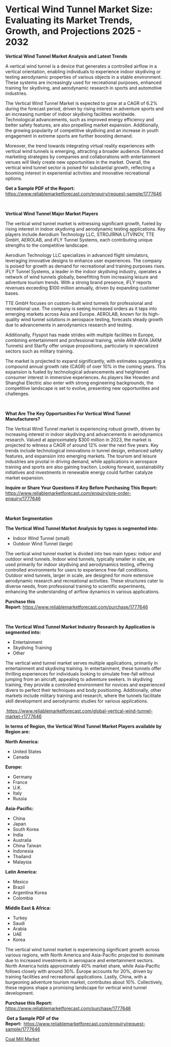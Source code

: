 <p><h1>Vertical Wind Tunnel Market Size: Evaluating its Market Trends, Growth, and Projections 2025 - 2032</h1></p><p><strong>Vertical Wind Tunnel Market Analysis and Latest Trends</strong></p>
<p><p>A vertical wind tunnel is a device that generates a controlled airflow in a vertical orientation, enabling individuals to experience indoor skydiving or testing aerodynamic properties of various objects in a stable environment. These systems are increasingly used for recreational purposes, enhanced training for skydiving, and aerodynamic research in sports and automotive industries.</p><p>The Vertical Wind Tunnel Market is expected to grow at a CAGR of 6.2% during the forecast period, driven by rising interest in adventure sports and an increasing number of indoor skydiving facilities worldwide. Technological advancements, such as improved energy efficiency and better safety features, are also propelling market expansion. Additionally, the growing popularity of competitive skydiving and an increase in youth engagement in extreme sports are further boosting demand.</p><p>Moreover, the trend towards integrating virtual reality experiences with vertical wind tunnels is emerging, attracting a broader audience. Enhanced marketing strategies by companies and collaborations with entertainment venues will likely create new opportunities in the market. Overall, the vertical wind tunnel sector is poised for substantial growth, reflecting a booming interest in experiential activities and innovative recreational options.</p></p>
<p><strong>Get a Sample PDF of the Report:&nbsp;</strong> <a href="https://www.reliablemarketforecast.com/enquiry/request-sample/1777646?utm_campaign=2011&utm_medium=2&utm_source=Github&utm_content=ia&utm_term=18022025&utm_id=vertical-wind-tunnel">https://www.reliablemarketforecast.com/enquiry/request-sample/1777646</a></p>
<p>&nbsp;</p>
<p><strong>Vertical Wind Tunnel Major Market Players</strong></p>
<p><p>The vertical wind tunnel market is witnessing significant growth, fueled by rising interest in indoor skydiving and aerodynamic testing applications. Key players include Aerodium Technology LLC, STROJÍRNA LITVÍNOV, TTE GmbH, AEROLAB, and iFLY Tunnel Systems, each contributing unique strengths to the competitive landscape.</p><p>Aerodium Technology LLC specializes in advanced flight simulators, leveraging innovative designs to enhance user experiences. The company is poised for growth as demand for recreational and training purposes rises. iFLY Tunnel Systems, a leader in the indoor skydiving industry, operates a network of wind tunnels globally, benefitting from increasing leisure and adventure tourism trends. With a strong brand presence, iFLY reports revenues exceeding $100 million annually, driven by expanding customer bases.</p><p>TTE GmbH focuses on custom-built wind tunnels for professional and recreational use. The company is seeing increased orders as it taps into emerging markets across Asia and Europe. AEROLAB, known for its high-quality wind tunnel solutions in aerospace testing, forecasts steady growth due to advancements in aerodynamics research and testing.</p><p>Additionally, Flyspot has made strides with multiple facilities in Europe, combining entertainment and professional training, while AKM-AVIA (AKM Tunnels) and Starfly offer unique propositions, particularly in specialized sectors such as military training.</p><p>The market is projected to expand significantly, with estimates suggesting a compound annual growth rate (CAGR) of over 10% in the coming years. This expansion is fueled by technological advancements and heightened consumer interest in immersive experiences. As players like Howden and Shanghai Electric also enter with strong engineering backgrounds, the competitive landscape is set to evolve, presenting new opportunities and challenges.</p></p>
<p>&nbsp;</p>
<p><strong>What Are The Key Opportunities For Vertical Wind Tunnel Manufacturers?</strong></p>
<p><p>The Vertical Wind Tunnel market is experiencing robust growth, driven by increasing interest in indoor skydiving and advancements in aerodynamics research. Valued at approximately $300 million in 2023, the market is projected to witness a CAGR of around 12% over the next five years. Key trends include technological innovations in tunnel design, enhanced safety features, and expansion into emerging markets. The tourism and leisure industries are pivotal in driving demand, while applications in aerospace training and sports are also gaining traction. Looking forward, sustainability initiatives and investments in renewable energy could further catalyze market expansion.</p></p>
<p><strong>Inquire or Share Your Questions If Any Before Purchasing This Report:</strong> <a href="https://www.reliablemarketforecast.com/enquiry/pre-order-enquiry/1777646?utm_campaign=2011&utm_medium=2&utm_source=Github&utm_content=ia&utm_term=18022025&utm_id=vertical-wind-tunnel">https://www.reliablemarketforecast.com/enquiry/pre-order-enquiry/1777646</a></p>
<p>&nbsp;</p>
<p><strong>Market Segmentation</strong></p>
<p><strong>The Vertical Wind Tunnel Market Analysis by types is segmented into:</strong></p>
<p><ul><li>Indoor Wind Tunnel (small)</li><li>Outdoor Wind Tunnel (large)</li></ul></p>
<p><p>The vertical wind tunnel market is divided into two main types: indoor and outdoor wind tunnels. Indoor wind tunnels, typically smaller in size, are used primarily for indoor skydiving and aerodynamics testing, offering controlled environments for users to experience free-fall conditions. Outdoor wind tunnels, larger in scale, are designed for more extensive aerodynamic research and recreational activities. These structures cater to diverse needs, from professional training to scientific experiments, enhancing the understanding of airflow dynamics in various applications.</p></p>
<p><strong>Purchase this Report:&nbsp;</strong><a href="https://www.reliablemarketforecast.com/purchase/1777646?utm_campaign=2011&utm_medium=2&utm_source=Github&utm_content=ia&utm_term=18022025&utm_id=vertical-wind-tunnel">https://www.reliablemarketforecast.com/purchase/1777646</a></p>
<p>&nbsp;</p>
<p><strong>The Vertical Wind Tunnel Market Industry Research by Application is segmented into:</strong></p>
<p><ul><li>Entertainment</li><li>Skydiving Training</li><li>Other</li></ul></p>
<p><p>The vertical wind tunnel market serves multiple applications, primarily in entertainment and skydiving training. In entertainment, these tunnels offer thrilling experiences for individuals looking to simulate free-fall without jumping from an aircraft, appealing to adventure seekers. In skydiving training, they provide a controlled environment for novices and experienced divers to perfect their techniques and body positioning. Additionally, other markets include military training and research, where the tunnels facilitate skill development and aerodynamic studies for various applications.</p></p>
<p><a href="https://www.reliablemarketforecast.com/global-vertical-wind-tunnel-market-r1777646?utm_campaign=2011&utm_medium=2&utm_source=Github&utm_content=ia&utm_term=18022025&utm_id=vertical-wind-tunnel">&nbsp;https://www.reliablemarketforecast.com/global-vertical-wind-tunnel-market-r1777646</a></p>
<p><strong>In terms of Region, the Vertical Wind Tunnel Market Players available by Region are:</strong></p>
<p>
    <p> <strong> North America: </strong>
        <ul>
            <li>United States</li>
            <li>Canada</li>
        </ul>
        </p> 
    <p> <strong> Europe: </strong>
        <ul>
            <li>Germany</li>
            <li>France</li>
            <li>U.K.</li>
            <li>Italy</li>
            <li>Russia</li>
        </ul>
        </p> 
    <p> <strong> Asia-Pacific: </strong>
        <ul>
            <li>China</li>
            <li>Japan</li>
            <li>South Korea</li>
            <li>India</li>
            <li>Australia</li>
            <li>China Taiwan</li>
            <li>Indonesia</li>
            <li>Thailand</li>
            <li>Malaysia</li>
        </ul>
        </p> 
    <p> <strong> Latin America: </strong>
        <ul>
            <li>Mexico</li>
            <li>Brazil</li>
            <li>Argentina Korea</li>
            <li>Colombia</li>
        </ul>
        </p> 
    <p> <strong> Middle East & Africa: </strong>
        <ul>
            <li>Turkey</li>
            <li>Saudi</li>
            <li>Arabia</li>
            <li>UAE</li>
            <li>Korea</li>
        </ul>
    </p>
    </p>
<p><p>The vertical wind tunnel market is experiencing significant growth across various regions, with North America and Asia-Pacific projected to dominate due to increased investments in aerospace and entertainment sectors. North America holds approximately 40% market share, while Asia-Pacific follows closely with around 30%. Europe accounts for 20%, driven by training facilities and recreational applications. Lastly, China, with a burgeoning adventure tourism market, contributes about 10%. Collectively, these regions shape a promising landscape for vertical wind tunnel development.</p></p>
<p><strong>Purchase this Report: </strong><a href="https://www.reliablemarketforecast.com/purchase/1777646?utm_campaign=2011&utm_medium=2&utm_source=Github&utm_content=ia&utm_term=18022025&utm_id=vertical-wind-tunnel">https://www.reliablemarketforecast.com/purchase/1777646</a></p>
<p>&nbsp;<strong>Get a Sample PDF of the Report:&nbsp;&nbsp;</strong><a href="https://www.reliablemarketforecast.com/enquiry/request-sample/1777646?utm_campaign=2011&utm_medium=2&utm_source=Github&utm_content=ia&utm_term=18022025&utm_id=vertical-wind-tunnel">https://www.reliablemarketforecast.com/enquiry/request-sample/1777646</a></p>
<p><strong></strong></p>
<p><p><a href="https://github.com/ChiragRp1/Market-Research-Report-List-7/blob/main/coal-mill-market.md?utm_campaign=2011&utm_medium=2&utm_source=Github&utm_content=ia&utm_term=18022025&utm_id=vertical-wind-tunnel">Coal Mill Market</a></p></p>